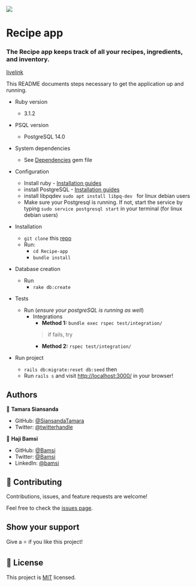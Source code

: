 ![](https://img.shields.io/badge/Microverse-blueviolet)

#  Recipe app

###  The Recipe app keeps track of all your recipes, ingredients, and inventory. 

[livelink](unavailable)

This README documents steps necessary to get the application up and running.


* Ruby version
  - 3.1.2
* PSQL version
  - PostgreSQL 14.0

* System dependencies
  - See [Dependencies](./Gemfile) gem file

* Configuration
  - Install ruby  - [Installation guides](https://www.ruby-lang.org/en/documentation/installation/)
  - install PostgreSQL - [Installation guides](https://www.postgresql.org/download/linux/)
  - install libpqdev ``` sudo apt install libpq-dev  ``` for linux debian users
  - Make sure your Postgresql is running. If not, start the service by typing ```sudo service postgresql start``` in your terminal (for linux debian users)

* Installation 
  - ```git clone``` this [repo](https://github.com/mandelatuks/Recipe-app)
  - Run:
    - ```cd Recipe-app```
    - ```bundle install```
  
* Database creation
  - Run
       - ```rake db:create```

* Tests
  - Run (*ensure your postgreSQL is running as well*)
      - Integrations
        - **Method 1:** ```bundle exec rspec test/integration/ ```
        > if fails, try
        - **Method 2:**  ```rspec test/integration/```

* Run project
  - ```rails db:migrate:reset db:seed``` then
  - Run ```rails s``` and visit [http://localhost:3000/](http://localhost:3000/) in your browser!

<!-- * Database initialization -->

<!-- * How to run the test suite -->

<!-- * Services (job queues, cache servers, search engines, etc.) -->

<!-- * Deployment instructions -->
## Authors

👤 **Tamara Siansanda**

- GitHub: [@SiansandaTamara](https://github.com/SiansandaTamara)
- Twitter: [@twitterhandle](https://twitter.com/TamaraSiansanda)


👤 **Haji Bamsi**

- GitHub: [@Bamsi](https://github.com/bamsi)
- Twitter: [@Bamsi](https://twitter.com/bamsi)
- LinkedIn: [@bamsi](https://linkedin.com/in/bamsi)

## 🤝 Contributing

Contributions, issues, and feature requests are welcome!

Feel free to check the [issues page](https://github.com/SiansandaTamara/rails-blog-app/issues).

## Show your support

Give a ⭐️ if you like this project!

## 📝 License

This project is [MIT](./MIT.md) licensed.